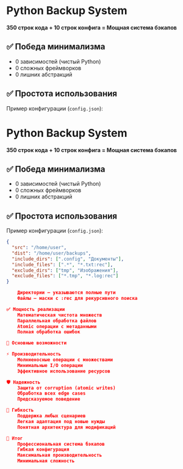 # Python Backup System
**350 строк кода + 10 строк конфига = Мощная система бэкапов**

## ✅ Победа минимализма
- 0 зависимостей (чистый Python) 
- 0 сложных фреймворков 
- 0 лишних абстракций

## ✅ Простота использования
Пример конфигурации (`config.json`):

# Python Backup System

**350 строк кода + 10 строк конфига = Мощная система бэкапов**

## ✅ Победа минимализма

- 0 зависимостей (чистый Python)  
- 0 сложных фреймворков  
- 0 лишних абстракций  

## ✅ Простота использования

Пример конфигурации (`config.json`):

```json
{
  "src": "/home/user",
  "dist": "/home/user/backups",
  "include_dirs": [".config", "Документы"],
  "include_files": [".*", "*.txt:rec"],
  "exclude_dirs": ["tmp", "Изображения"],
  "exclude_files": ["*.tmp", "*.log:rec"]
}

    Директории — указываются полные пути
    Файлы — маски с :rec для рекурсивного поиска

✅ Мощность реализации
    Математическая чистота множеств
    Параллельная обработка файлов
    Atomic операции с метаданными
    Полная обработка ошибок

🎯 Основные возможности

⚡ Производительность
    Молниеносные операции с множествами
    Минимальные I/O операции
    Эффективное использование ресурсов

🛡️ Надежность
    Защита от corruption (atomic writes)
    Обработка всех edge cases
    Предсказуемое поведение

🔧 Гибкость
    Поддержка любых сценариев
    Легкая адаптация под новые нужды
    Понятная архитектура для модификаций

🚀 Итог
    Профессиональная система бэкапов
    Гибкая конфигурация
    Максимальная производительность
    Минимальная сложность
